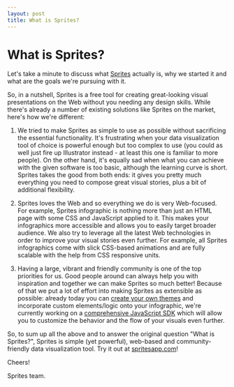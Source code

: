 ```yaml
---
layout: post
title: What is Sprites?
---
```


# What is Sprites?

Let's take a minute to discuss what [Sprites](https://spritesapp.com) actually is, why we started it and what are the goals we're pursuing with it.

So, in a nutshell, Sprites is a free tool for creating great-looking visual presentations on the Web without you needing any design skills. While there's already a number of existing solutions like Sprites on the market, here's how we're different:

1) We tried to make Sprites as simple to use as possible without sacrificing the essential functionality. It's frustrating when your data visualization tool of choice is powerful enough but too complex to use (you could as well just fire up Illustrator instead - at least this one is familiar to more people). On the other hand, it's equally sad when what you can achieve with the given software is too basic, although the learning curve is short. Sprites takes the good from both ends: it gives you pretty much everything you need to compose great visual stories, plus a bit of additional flexibility.

2) Sprites loves the Web and so everything we do is very Web-focused. For example, Sprites infographic is nothing more than just an HTML page with some CSS and JavaScript applied to it. This makes your infographics more accessible and allows you to easily target broader audience. We also try to leverage all the latest Web technologies in order to improve your visual stories even further. For example, all Sprites infographics come with slick CSS-based animations and are fully scalable with the help from CSS responsive units. 

3) Having a large, vibrant and friendly community is one of the top priorities for us. Good people around can always help you with inspiration and together we can make Sprites so much better! Because of that we put a lot of effort into making Sprites as extensible as possible: already today you can [create your own themes](https://github.com/spritesapp/sprites-themes/) and incorporate custom elements/logic onto your infographic, we're currently working on a [comprehensive JavaScript SDK](https://github.com/spritesapp/sprites-sdk) which will allow you to customize the behavior and the flow of your visuals even further.

So, to sum up all the above and to answer the original question "What is Sprites?", Sprites is simple (yet powerful), web-based and community-friendly data visualization tool. Try it out at [spritesapp.com](https://spritesapp.com)!

Cheers!

Sprites team.


